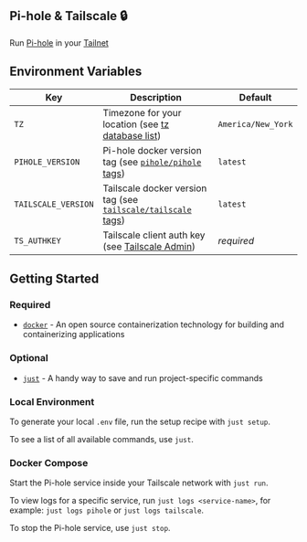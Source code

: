 ## Pi-hole & Tailscale 🔒

Run [Pi-hole](https://pi-hole.net/) in your [Tailnet](https://tailscale.com/)

## Environment Variables

| Key                 | Description                                                                                                         | Default            |
| ------------------- | ------------------------------------------------------------------------------------------------------------------- | ------------------ |
| `TZ`                | Timezone for your location (see [tz database list](https://en.wikipedia.org/wiki/List_of_tz_database_time_zones))   | `America/New_York` |
| `PIHOLE_VERSION`    | Pi-hole docker version tag (see [`pihole/pihole` tags](https://hub.docker.com/r/pihole/pihole/tags/))               | `latest`           |
| `TAILSCALE_VERSION` | Tailscale docker version tag (see [`tailscale/tailscale` tags](https://hub.docker.com/r/tailscale/tailscale/tags/)) | `latest`           |
| `TS_AUTHKEY`        | Tailscale client auth key (see [Tailscale Admin](https://login.tailscale.com/admin/settings/keys/))                 | *required*         |


## Getting Started

### Required

- [`docker`](https://docs.docker.com/engine/install/) - An open source containerization technology for building and containerizing applications

### Optional

- [`just`](https://github.com/casey/just#just) - A handy way to save and run project-specific commands

### Local Environment

To generate your local `.env` file, run the setup recipe with `just setup`.

To see a list of all available commands, use `just`.


### Docker Compose

Start the Pi-hole service inside your Tailscale network with `just run`.

To view logs for a specific service, run `just logs <service-name>`, for example: `just logs pihole` or `just logs tailscale`.

To stop the Pi-hole service, use `just stop`.

